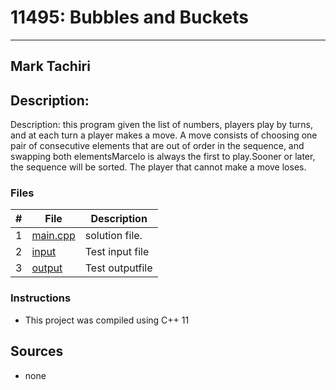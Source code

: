# 11495: Bubbles and Buckets
---
## Mark Tachiri
## Description:
Description:  this program given the list of numbers, players play by turns, 
and at each turn a player makes a move. A move consists of choosing one pair of consecutive 
elements that are out of order in the sequence, and swapping both elementsMarcelo is always 
the first to play.Sooner or later, the sequence will be sorted. The player that cannot make a move loses.
### Files

|   #   | File                       | Description                                                |
| :---: | -------------------------- | ---------------------------------------------------------- |
|   1   | [main.cpp](./main.cpp)     | solution file.                                             |
|   2   | [input](./input.txt)       | Test input file                                            |
|   3   | [output](./output.txt)     | Test outputfile                                            |

### Instructions

- This project was compiled using C++ 11

## Sources
- none
